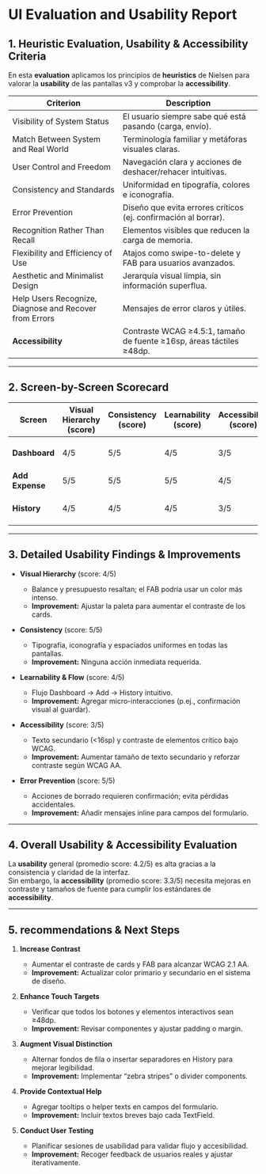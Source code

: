 # UI Evaluation and Usability Report

## 1. Heuristic Evaluation, Usability & Accessibility Criteria
En esta **evaluation** aplicamos los principios de **heuristics** de Nielsen para valorar la **usability** de las pantallas v3 y comprobar la **accessibility**.

| Criterion               | Description                                                                                          |
|-------------------------|------------------------------------------------------------------------------------------------------|
| Visibility of System Status | El usuario siempre sabe qué está pasando (carga, envío).                                        |
| Match Between System and Real World | Terminología familiar y metáforas visuales claras.                               |
| User Control and Freedom | Navegación clara y acciones de deshacer/rehacer intuitivas.                                         |
| Consistency and Standards | Uniformidad en tipografía, colores e iconografía.                                                 |
| Error Prevention         | Diseño que evita errores críticos (ej. confirmación al borrar).                                     |
| Recognition Rather Than Recall | Elementos visibles que reducen la carga de memoria.                                          |
| Flexibility and Efficiency of Use | Atajos como swipe-to-delete y FAB para usuarios avanzados.                              |
| Aesthetic and Minimalist Design | Jerarquía visual limpia, sin información superflua.                                        |
| Help Users Recognize, Diagnose and Recover from Errors | Mensajes de error claros y útiles.                    |
| **Accessibility**         | Contraste WCAG ≥4.5:1, tamaño de fuente ≥16sp, áreas táctiles ≥48dp.                              |

---

## 2. Screen-by-Screen Scorecard

| Screen        | Visual Hierarchy (score) | Consistency (score) | Learnability (score) | Accessibility (score) | Improvements Needed         |
|---------------|--------------------------|---------------------|----------------------|-----------------------|-----------------------------|
| **Dashboard** | 4/5                      | 5/5                 | 4/5                  | 3/5                   | Mejorar contraste de tarjetas |
| **Add Expense**| 5/5                     | 5/5                 | 5/5                  | 4/5                   | —                           |
| **History**   | 4/5                      | 4/5                 | 4/5                  | 3/5                   | Mayor distinción visual de filas |

---

## 3. Detailed Usability Findings & Improvements

- **Visual Hierarchy** (score: 4/5)  
  - Balance y presupuesto resaltan; el FAB podría usar un color más intenso.  
  - **Improvement:** Ajustar la paleta para aumentar el contraste de los cards.  

- **Consistency** (score: 5/5)  
  - Tipografía, iconografía y espaciados uniformes en todas las pantallas.  
  - **Improvement:** Ninguna acción inmediata requerida.  

- **Learnability & Flow** (score: 4/5)  
  - Flujo Dashboard → Add → History intuitivo.  
  - **Improvement:** Agregar micro-interacciones (p.ej., confirmación visual al guardar).  

- **Accessibility** (score: 3/5)  
  - Texto secundario (<16sp) y contraste de elementos crítico bajo WCAG.  
  - **Improvement:** Aumentar tamaño de texto secundario y reforzar contraste según WCAG AA.  

- **Error Prevention** (score: 5/5)  
  - Acciones de borrado requieren confirmación; evita pérdidas accidentales.  
  - **Improvement:** Añadir mensajes inline para campos del formulario.

---

## 4. Overall Usability & Accessibility Evaluation

La **usability** general (promedio score: 4.2/5) es alta gracias a la consistencia y claridad de la interfaz.  
Sin embargo, la **accessibility** (promedio score: 3.3/5) necesita mejoras en contraste y tamaños de fuente para cumplir los estándares de **accessibility**.

---

## 5. recommendations & Next Steps

1. **Increase Contrast**  
   - Aumentar el contraste de cards y FAB para alcanzar WCAG 2.1 AA.  
   - **Improvement:** Actualizar color primario y secundario en el sistema de diseño.

2. **Enhance Touch Targets**  
   - Verificar que todos los botones y elementos interactivos sean ≥48dp.  
   - **Improvement:** Revisar componentes y ajustar padding o margin.

3. **Augment Visual Distinction**  
   - Alternar fondos de fila o insertar separadores en History para mejorar legibilidad.  
   - **Improvement:** Implementar “zebra stripes” o divider components.

4. **Provide Contextual Help**  
   - Agregar tooltips o helper texts en campos del formulario.  
   - **Improvement:** Incluir textos breves bajo cada TextField.

5. **Conduct User Testing**  
   - Planificar sesiones de usabilidad para validar flujo y accesibilidad.  
   - **Improvement:** Recoger feedback de usuarios reales y ajustar iterativamente.

